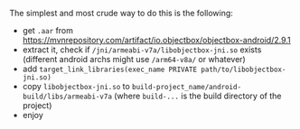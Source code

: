 
The simplest and most crude way to do this is the following:

* get `.aar` from <https://mvnrepository.com/artifact/io.objectbox/objectbox-android/2.9.1>
* extract it, check if `/jni/armeabi-v7a/libobjectbox-jni.so` exists
  (different android archs might use `/arm64-v8a/` or whatever)
* add `target_link_libraries(exec_name PRIVATE path/to/libobjectbox-jni.so)`
* copy `libobjectbox-jni.so` to `build-project_name/android-build/libs/armeabi-v7a`
  (where `build-...` is the build directory of the project)
* enjoy

